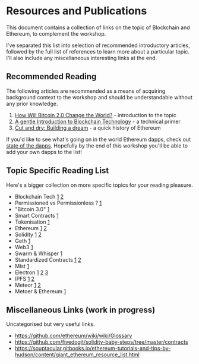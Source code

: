 # Resources and Publications

This document contains a collection of links on the topic of Blockchain and Ethereum, to complement the workshop.

I've separated this list into selection of recommended introductory articles, followed by the full list of references to learn more about a particular topic. I'll also include any miscellaneous interesting links at the end.

## Recommended Reading

The following articles are recommended as a means of acquiring background context to the workshop and should be understandable without any prior knowledge.

1. [How Will Bitcoin 2.0 Change the World?](http://www.investopedia.com/articles/investing/041315/how-will-bitcoin-20-change-world.asp) - introduction to the topic
2. [A gentle Introduction to Blockchain Technology](https://bitsonblocks.net/2015/09/09/a-gentle-introduction-to-blockchain-technology/) - a technical primer
3. [Cut and dry: Building a dream](https://blog.ethereum.org/2016/02/09/cut-and-try-building-a-dream/) - a quick history of Ethereum

If you'd like to see what's going on in the world Ethereum dapps, check out [state of the dapps](http://dapps.ethercasts.com/). Hopefully by the end of this workshop you'll be able to add your own dapps to the list!

## Topic Specific Reading List

Here's a bigger collection on more specific topics for your reading pleasure.

* Blockchain Tech [1](https://bitsonblocks.net/2015/09/09/a-gentle-introduction-to-blockchain-technology/) [2](http://blockstrap.com/en/a-complete-beginners-guide-to-blockchain-technology/)
* Permissioned vs Permissionless ? [1](https://bitsonblocks.net/2015/12/01/the-pros-and-cons-of-internal-blockchains/)
* "Bitcoin 3.0" [1](http://www.investopedia.com/articles/investing/041315/how-will-bitcoin-20-change-world.asp)
* Smart Contracts [1](https://bitsonblocks.net/2016/02/01/a-gentle-introduction-to-smart-contracts/)
* Tokenisation [1](https://bitsonblocks.net/2015/09/28/a-gentle-introduction-to-digital-tokens/)
* Ethereum [1](http://www.ibtimes.co.uk/bitcoins-smart-sibling-ethereum-only-game-town-banks-build-blockchains-1512726) [2](https://ethereum.gitbooks.io/frontier-guide/content/ethereum.html)
* Solidity [1](https://github.com/ethereum/wiki/wiki/Solidity-Features) [2](https://solidity.readthedocs.org/en/latest/)
* Geth [1](https://github.com/ethereum/go-ethereum/wiki)
* Web3 [1](https://github.com/ethereum/wiki/wiki/JavaScript-API)
* Swarm & Whisper [1](http://www.ethdocs.org/en/latest/contracts-and-transactions/web3-base-layer-services.html)
* Standardized Contracts [1](https://github.com/ethereum/wiki/wiki/Standardized_Contract_APIs) [2](https://github.com/ethereum/dapp-bin/tree/master/standardized_contract_apis)
* Mist [1](https://klmoney.wordpress.com/getting-started/)
* Electron [1](http://maxogden.com/electron-fundamentals.html) [2](https://medium.com/developers-writing/building-a-desktop-application-with-electron-204203eeb658#.qtvv7jlpz) [3](https://github.com/sindresorhus/awesome-electron)
* IPFS [1](https://github.com/ethersphere/go-ethereum/wiki/IPFS-&-SWARM) [2](https://ipfs.io/ipfs/QmNhFJjGcMPqpuYfxL62VVB9528NXqDNMFXiqN5bgFYiZ1/its-time-for-the-permanent-web.html)
* Meteor [1](https://gist.github.com/shrop/8134391) [2](https://www.meteor.com/tutorials/blaze/creating-an-app)
* Metoer & Ethereum [1](https://github.com/ethereum/wiki/wiki/Dapp-using-Meteor)

## Miscellaneous Links (work in progress)

Uncategorised but very useful links. 

* https://github.com/ethereum/wiki/wiki/Glossary
* https://github.com/fivedogit/solidity-baby-steps/tree/master/contracts
* https://souptacular.gitbooks.io/ethereum-tutorials-and-tips-by-hudson/content/giant_ethereum_resource_list.html